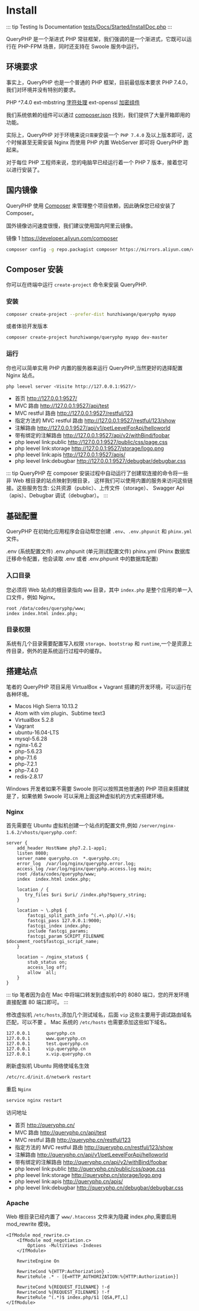 # Install

::: tip Testing Is Documentation
[tests/Docs/Started/InstallDoc.php](https://github.com/hunzhiwange/framework/blob/master/tests/Docs/Started/InstallDoc.php)
:::
    
QueryPHP 是一个渐进式 PHP 常驻框架，我们强调的是一个渐进式，它既可以运行在 PHP-FPM 场景，同时还支持在 Swoole 服务中运行。

## 环境要求

事实上，QueryPHP 也是一个普通的 PHP 框架，目前最低版本要求 PHP 7.4.0，我们对环境并没有特别的要求。

PHP ^7.4.0
ext-mbstring [字符处理](https://github.com/hunzhiwange/framework/blob/master/src/Leevel/Support/Str.php)
ext-openssl [加密组件](https://github.com/hunzhiwange/framework/blob/master/src/Leevel/Encryption/Encryption.php)

我们系统依赖的组件可以通过 [composer.json](https://github.com/hunzhiwange/queryphp/blob/master/composer.json) 找到，我们提供了大量开箱即用的功能。

实际上，QueryPHP 对于环境来说`只需要`安装一个 `PHP 7.4.0` 及以上版本即可，这个时候甚至无需安装 Nginx 而使用 PHP 内置 WebServer 即可将 QueryPHP 跑起来。

对于每位 PHP 工程师来说，您的电脑早已经运行着一个 PHP 7 版本，接着您可以进行安装了。


## 国内镜像

QueryPHP 使用 [Composer](https://developer.aliyun.com/composer) 来管理整个项目依赖，因此确保您已经安装了 Composer。

国外镜像访问速度很慢，我们建议使用国内阿里云镜像。

镜像 1 <https://developer.aliyun.com/composer>

``` sh
composer config -g repo.packagist composer https://mirrors.aliyun.com/composer/
```


## Composer 安装

你可以在终端中运行 `create-project` 命令来安装 QueryPHP.

### 安装

``` sh
composer create-project --prefer-dist hunzhiwange/queryphp myapp
```

或者体验开发版本

``` sh
composer create-project hunzhiwange/queryphp myapp dev-master
```

### 运行

你也可以简单实用 PHP 内置的服务器来运行 QueryPHP,当然更好的选择配置 Nginx 站点。

``` sh
php leevel server <Visite http://127.0.0.1:9527/>
```

* 首页 <http://127.0.0.1:9527/>
* MVC 路由 <http://127.0.0.1:9527/api/test>
* MVC restful 路由 http://127.0.0.1:9527/restful/123
* 指定方法的 MVC restful 路由 http://127.0.0.1:9527/restful/123/show
* 注解路由 http://127.0.0.1:9527/api/v1/petLeevelForApi/helloworld
* 带有绑定的注解路由 http://127.0.0.1:9527/api/v2/withBind/foobar
* php leevel link:public <http://127.0.0.1:9527/public/css/page.css>
* php leevel link:storage <http://127.0.0.1:9527/storage/logo.png>
* php leevel link:apis <http://127.0.0.1:9527/apis/>
* php leevel link:debugbar <http://127.0.0.1:9527/debugbar/debugbar.css>

::: tip
QueryPHP 在 composer 安装过程中自动运行了创建软连接的命令将一些非 Web 根目录的站点映射到根目录，
这样我们可以使用内置的服务来访问这些链接。这些服务包含: 公共资源（public）、上传文件（storage）、
Swagger Api（apis）、Debugbar 调试（debugbar）。
:::


## 基础配置

QueryPHP 在初始化应用程序会自动帮您创建 `.env`、`.env.phpunit` 和 `phinx.yml` 文件。

.env (系统配置文件)
.env.phpunit (单元测试配置文件)
phinx.yml (Phinx 数据库迁移命令配置，他会读取 .env 或者 .env.phpunit 中的数据库配置)

### 入口目录

您必须将 Web 站点的根目录指向 `www` 目录，其中 `index.php` 是整个应用的单一入口文件，例如 Nginx。

```
root /data/codes/queryphp/www;
index index.html index.php;
```

### 目录权限

系统有几个目录需要配置写入权限 `storage`、`bootstrap` 和 `runtime`,一个是资源上传目录，例外的是系统运行过程中的缓存。


## 搭建站点

笔者的 QueryPHP 项目采用 VirtualBox + Vagrant 搭建的开发环境，可以运行在各种环境。

  * Macos High Sierra 10.13.2
  * Atom with vim plugin、Subtime text3
  * VirtualBox 5.2.8
  * Vagrant
  * ubuntu-16.04-LTS
  * mysql-5.6.28
  * nginx-1.6.2
  * php-5.6.23
  * php-7.1.6
  * php-7.2.1
  * php-7.4.0
  * redis-2.8.17

Windows 开发者如果不需要 Swoole 则可以按照其他普通的 PHP 项目来搭建就是了，如果依赖 Swoole 可以采用上面这种虚拟机的方式来搭建环境。

### Nginx

首先需要在 Ubuntu 虚拟机创建一个站点的配置文件,例如 `/server/nginx-1.6.2/vhosts/queryphp.conf`:

```
server {
    add_header HostName php7.2.1-app1;
    listen 8080;
    server_name queryphp.cn  *.queryphp.cn;
    error_log  /var/log/nginx/queryphp.error.log;
    access_log /var/log/nginx/queryphp.access.log main;
    root /data/codes/queryphp/www;
    index  index.html index.php;

    location / {
       try_files $uri $uri/ /index.php?$query_string;
    }

    location ~ \.php$ {
        fastcgi_split_path_info ^(.+\.php)(/.+)$;
        fastcgi_pass 127.0.0.1:9000;
        fastcgi_index index.php;
        include fastcgi_params;
        fastcgi_param SCRIPT_FILENAME $document_root$fastcgi_script_name;
    }

    location ~ /nginx_status$ {
        stub_status on;
        access_log off;
        allow  all;
    }
}
```

::: tip
笔者因为会在 Mac 中将端口转发到虚拟机中的 8080 端口，您的开发环境直接配置 80 端口即可。
:::

修改虚拟机 `/etc/hosts`,添加几个测试域名，后面 `vip` 这些主要用于调试路由域名匹配，可以不要 。
Mac 系统的 `/etc/hosts` 也需要添加这些如下域名。

```
127.0.0.1      queryphp.cn
127.0.0.1      www.queryphp.cn
127.0.0.1      test.queryphp.cn
127.0.0.1      vip.queryphp.cn
127.0.0.1      x.vip.queryphp.cn
```

刷新虚拟机 Ubuntu 网络使域名生效

``` sh
/etc/rc.d/init.d/network restart
```

重启 `Nginx`

``` sh
service nginx restart
```

访问地址

* 首页 <http://queryphp.cn/>
* MVC 路由 <http://queryphp.cn/api/test>
* MVC restful 路由 http://queryphp.cn/restful/123
* 指定方法的 MVC restful 路由 http://queryphp.cn/restful/123/show
* 注解路由 http://queryphp.cn/api/v1/petLeevelForApi/helloworld
* 带有绑定的注解路由 http://queryphp.cn/api/v2/withBind/foobar
* php leevel link:public <http://queryphp.cn/public/css/page.css>
* php leevel link:storage <http://queryphp.cn/storage/logo.png>
* php leevel link:apis <http://queryphp.cn/apis/>
* php leevel link:debugbar <http://queryphp.cn/debugbar/debugbar.css>

### Apache

Web 根目录已经内置了 `www/.htaccess` 文件来为隐藏 index.php,需要启用 mod_rewrite 模块。

```
<IfModule mod_rewrite.c>
    <IfModule mod_negotiation.c>
        Options -MultiViews -Indexes
    </IfModule>

    RewriteEngine On

    RewriteCond %{HTTP:Authorization} .
    RewriteRule .* - [E=HTTP_AUTHORIZATION:%{HTTP:Authorization}]

    RewriteCond %{REQUEST_FILENAME} !-d
    RewriteCond %{REQUEST_FILENAME} !-f
    RewriteRule ^(.*)$ index.php/$1 [QSA,PT,L]
</IfModule>
```